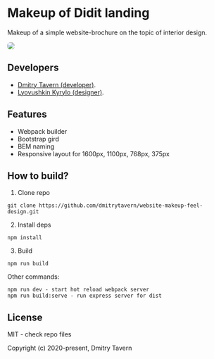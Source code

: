 # Makeup of Didit landing

Makeup of a simple website-brochure on the topic of interior design.

<img src="https://github.com/dmitrytavern/website-makeup-feel-design/releases/latest/download/screenshot.png" style="border-radius: 6px" />

## Developers

- [Dmitry Tavern (developer)](https://github.com/dmitrytavern).
- [Lyovushkin Kyrylo (designer)](https://www.instagram.com/k.lyovushkin/).

## Features

- Webpack builder
- Bootstrap gird
- BEM naming
- Responsive layout for 1600px, 1100px, 768px, 375px

## How to build?

1. Clone repo

```
git clone https://github.com/dmitrytavern/website-makeup-feel-design.git
```

2. Install deps

```
npm install
```

3. Build

```
npm run build
```

Other commands:

```
npm run dev - start hot reload webpack server
npm run build:serve - run express server for dist
```

## License

MIT - check repo files

Copyright (c) 2020-present, Dmitry Tavern
